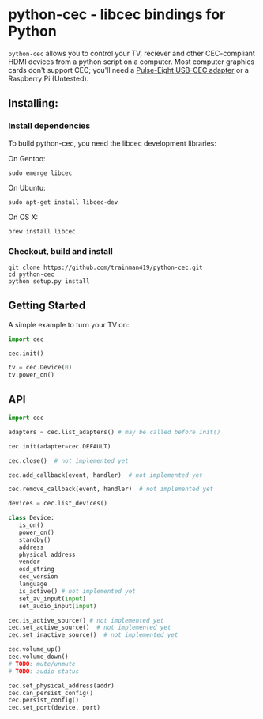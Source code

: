 # python-cec - libcec bindings for Python

`python-cec` allows you to control your TV, reciever and other CEC-compliant HDMI devices from a python script on a computer. Most computer graphics cards don't support CEC; you'll need a [Pulse-Eight USB-CEC adapter](http://www.pulse-eight.com/store/products/104-usb-hdmi-cec-adapter.aspx) or a Raspberry Pi (Untested).

## Installing:

### Install dependencies
To build python-cec, you need the libcec development libraries:

On Gentoo:
```
sudo emerge libcec
```

On Ubuntu:
```
sudo apt-get install libcec-dev
```

On OS X:
```
brew install libcec
```

### Checkout, build and install

```
git clone https://github.com/trainman419/python-cec.git
cd python-cec
python setup.py install
```

## Getting Started

A simple example to turn your TV on:

```python
import cec

cec.init()

tv = cec.Device(0)
tv.power_on()
```

## API


```python
import cec

adapters = cec.list_adapters() # may be called before init()

cec.init(adapter=cec.DEFAULT)

cec.close()  # not implemented yet

cec.add_callback(event, handler)  # not implemented yet

cec.remove_callback(event, handler)  # not implemented yet

devices = cec.list_devices()

class Device:
   is_on()
   power_on()
   standby()
   address
   physical_address
   vendor
   osd_string
   cec_version
   language
   is_active() # not implemented yet
   set_av_input(input)
   set_audio_input(input)

cec.is_active_source() # not implemented yet
cec.set_active_source()  # not implemented yet
cec.set_inactive_source()  # not implemented yet

cec.volume_up()
cec.volume_down()
# TODO: mute/unmute
# TODO: audio status

cec.set_physical_address(addr)
cec.can_persist_config()
cec.persist_config()
cec.set_port(device, port)
```
